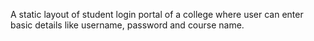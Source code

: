 A static layout of student login portal of a college where user can enter basic details like username, password and course name.
